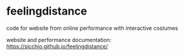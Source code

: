 # feelingdistance

code for website from online performance with interactive costumes

website and performance documentation: https://sicchio.github.io/feelingdistance/

